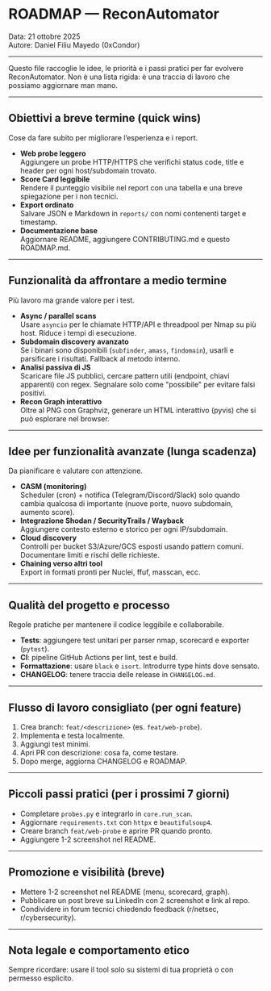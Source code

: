 # ROADMAP — ReconAutomator
Data: 21 ottobre 2025  
Autore: Daniel Filiu Mayedo (0xCondor)

---

Questo file raccoglie le idee, le priorità e i passi pratici per far evolvere ReconAutomator.
Non è una lista rigida: è una traccia di lavoro che possiamo aggiornare man mano.

---

## Obiettivi a breve termine (quick wins)
Cose da fare subito per migliorare l’esperienza e i report.

- **Web probe leggero**  
  Aggiungere un probe HTTP/HTTPS che verifichi status code, title e header per ogni host/subdomain trovato.  
- **Score Card leggibile**  
  Rendere il punteggio visibile nel report con una tabella e una breve spiegazione per i non tecnici.  
- **Export ordinato**  
  Salvare JSON e Markdown in `reports/` con nomi contenenti target e timestamp.  
- **Documentazione base**  
  Aggiornare README, aggiungere CONTRIBUTING.md e questo ROADMAP.md.

---

## Funzionalità da affrontare a medio termine
Più lavoro ma grande valore per i test.

- **Async / parallel scans**  
  Usare `asyncio` per le chiamate HTTP/API e threadpool per Nmap su più host. Riduce i tempi di esecuzione.  
- **Subdomain discovery avanzato**  
  Se i binari sono disponibili (`subfinder`, `amass`, `findomain`), usarli e parsificare i risultati. Fallback al metodo interno.  
- **Analisi passiva di JS**  
  Scaricare file JS pubblici, cercare pattern utili (endpoint, chiavi apparenti) con regex. Segnalare solo come "possibile" per evitare falsi positivi.  
- **Recon Graph interattivo**  
  Oltre al PNG con Graphviz, generare un HTML interattivo (pyvis) che si può esplorare nel browser.

---

## Idee per funzionalità avanzate (lunga scadenza)
Da pianificare e valutare con attenzione.

- **CASM (monitoring)**  
  Scheduler (cron) + notifica (Telegram/Discord/Slack) solo quando cambia qualcosa di importante (nuove porte, nuovo subdomain, aumento score).  
- **Integrazione Shodan / SecurityTrails / Wayback**  
  Aggiungere contesto esterno e storico per ogni IP/subdomain.  
- **Cloud discovery**  
  Controlli per bucket S3/Azure/GCS esposti usando pattern comuni. Documentare limiti e rischi delle richieste.  
- **Chaining verso altri tool**  
  Export in formati pronti per Nuclei, ffuf, masscan, ecc.

---

## Qualità del progetto e processo
Regole pratiche per mantenere il codice leggibile e collaborabile.

- **Tests**: aggiungere test unitari per parser nmap, scorecard e exporter (`pytest`).  
- **CI**: pipeline GitHub Actions per lint, test e build.  
- **Formattazione**: usare `black` e `isort`. Introdurre type hints dove sensato.  
- **CHANGELOG**: tenere traccia delle release in `CHANGELOG.md`.

---

## Flusso di lavoro consigliato (per ogni feature)
1. Crea branch: `feat/<descrizione>` (es. `feat/web-probe`).  
2. Implementa e testa localmente.  
3. Aggiungi test minimi.  
4. Apri PR con descrizione: cosa fa, come testare.  
5. Dopo merge, aggiorna CHANGELOG e ROADMAP.

---

## Piccoli passi pratici (per i prossimi 7 giorni)
- Completare `probes.py` e integrarlo in `core.run_scan`.  
- Aggiornare `requirements.txt` con `httpx` e `beautifulsoup4`.  
- Creare branch `feat/web-probe` e aprire PR quando pronto.  
- Aggiungere 1-2 screenshot nel README.

---

## Promozione e visibilità (breve)
- Mettere 1-2 screenshot nel README (menu, scorecard, graph).  
- Pubblicare un post breve su LinkedIn con 2 screenshot e link al repo.  
- Condividere in forum tecnici chiedendo feedback (r/netsec, r/cybersecurity).

---

## Nota legale e comportamento etico
Sempre ricordare: usare il tool solo su sistemi di tua proprietà o con permesso esplicito.  